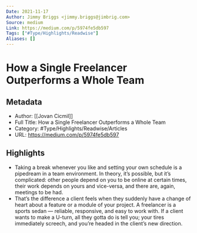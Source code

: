 ```yaml
---
Date: 2021-11-17
Author: Jimmy Briggs <jimmy.briggs@jimbrig.com>
Source: medium
Link: https://medium.com/p/5974fe5db597
Tags: ["#Type/Highlights/Readwise"]
Aliases: []
---
```

# How a Single Freelancer Outperforms a Whole Team

## Metadata
- Author: [[Jovan Cicmil]]
- Full Title: How a Single Freelancer Outperforms a Whole Team
- Category: #Type/Highlights/Readwise/Articles
- URL: https://medium.com/p/5974fe5db597

## Highlights
- Taking a break whenever you like and setting your own schedule is a pipedream in a team environment. In theory, it’s possible, but it’s complicated: other people depend on you to be online at certain times, their work depends on yours and vice-versa, and there are, again, meetings to be had.
- That’s the difference a client feels when they suddenly have a change of heart about a feature or a module of your project. A freelancer is a sports sedan — reliable, responsive, and easy to work with. If a client wants to make a U-turn, all they gotta do is tell you; your tires immediately screech, and you’re headed in the client’s new direction.
